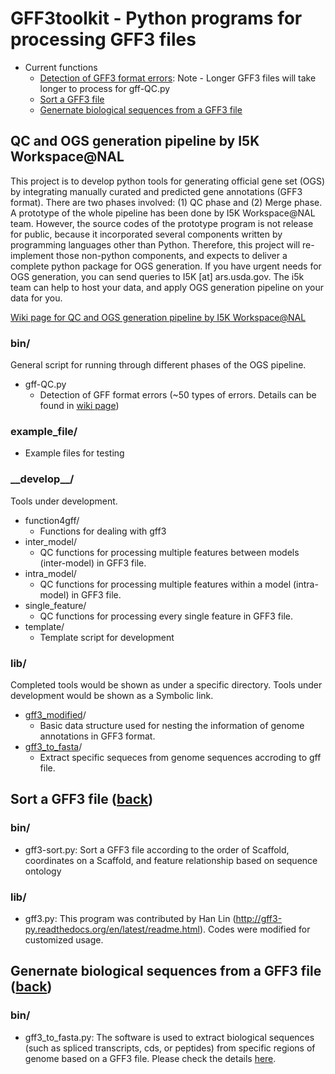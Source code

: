 # GFF3toolkit - Python programs for processing GFF3 files
* Current functions
    - [Detection of GFF3 format errors](https://github.com/NAL-i5K/GFF3toolkit#bin): Note - Longer GFF3 files will take longer to process for gff-QC.py
    - [Sort a GFF3 file](https://github.com/NAL-i5K/GFF3toolkit#sort-a-gff3-file-back)
    - [Genernate biological sequences from a GFF3 file](https://github.com/NAL-i5K/GFF3toolkit#genernate-biological-sequences-from-a-gff3-file-back)

## QC and OGS generation pipeline by I5K Workspace@NAL
This project is to develop python tools for generating official gene set (OGS) by integrating manually curated and predicted gene annotations (GFF3 format). There are two phases involved: (1) QC phase and (2) Merge phase. A prototype of the whole pipeline has been done by I5K Workspace@NAL team. However, the source codes of the prototype program is not release for public, because it incorporated several components written by programming languages other than Python. Therefore, this project will re-implement those non-python components, and expects to deliver a complete python package for OGS generation. If you have urgent needs for OGS generation, you can send queries to I5K [at] ars.usda.gov. The i5k team can help to host your data, and apply OGS generation pipeline on your data for you.

[Wiki page for QC and OGS generation pipeline by I5K Workspace@NAL](https://github.com/NAL-i5K/I5KNAL_OGS/wiki)

### bin/
General script for running through different phases of the OGS pipeline.
* gff-QC.py 
    - Detection of GFF format errors (~50 types of errors. Details can be found in [wiki page](https://github.com/NAL-i5K/I5KNAL_OGS/wiki/QC-phase))

### example_file/
* Example files for testing

### \_\_develop\_\_/
Tools under development.
* function4gff/
    - Functions for dealing with gff3
* inter_model/
    - QC functions for processing multiple features between models (inter-model) in GFF3 file.
* intra_model/
    - QC functions for processing multiple features within a model (intra-model) in GFF3 file.
* single_feature/
    - QC functions for processing every single feature in GFF3 file.
* template/
    - Template script for development

### lib/
Completed tools would be shown as under a specific directory. Tools under development would be shown as a Symbolic link.
* [gff3_modified](https://github.com/NAL-i5K/I5KNAL_OGS/tree/I5KNAL_OGS/lib/gff3_modified)/
    - Basic data structure used for nesting the information of genome annotations in GFF3 format.
* [gff3_to_fasta](https://github.com/NAL-i5K/I5KNAL_OGS/tree/I5KNAL_OGS/lib/gff3_to_fasta)/
    - Extract specific sequeces from genome sequences accroding to gff file.

## Sort a GFF3 file ([back](https://github.com/NAL-i5K/GFF3toolkit#gff3toolkit---python-programs-for-processing-gff3-files))

### bin/

* gff3-sort.py: Sort a GFF3 file according to the order of Scaffold, coordinates on a Scaffold, and feature relationship based on sequence ontology

### lib/
* gff3.py: This program was contributed by Han Lin (http://gff3-py.readthedocs.org/en/latest/readme.html). Codes were modified for customized usage.
 
## Genernate biological sequences from a GFF3 file ([back](https://github.com/NAL-i5K/GFF3toolkit#gff3toolkit---python-programs-for-processing-gff3-files))

### bin/
* gff3_to_fasta.py: The software is used to extract biological sequences (such as spliced transcripts, cds, or peptides) from specific regions of genome based on a GFF3 file. Please check the details [here](https://github.com/NAL-i5K/GFF3toolkit/tree/master/lib/gff3_to_fasta).

